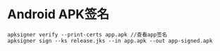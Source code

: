 # Android APK签名
```
apksigner verify --print-certs app.apk //查看app签名
apksigner sign --ks release.jks --in app.apk --out app-signed.apk
```

